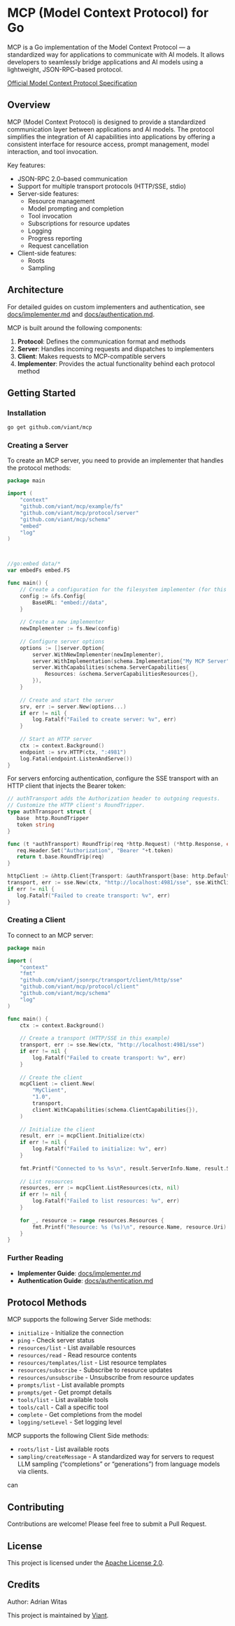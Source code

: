 # MCP (Model Context Protocol) for Go

MCP is a Go implementation of the Model Context Protocol — a standardized way for applications to communicate with AI models. It allows developers to seamlessly bridge applications and AI models using a lightweight, JSON-RPC–based protocol.

[Official Model Context Protocol Specification](https://modelcontextprotocol.io/introduction)


## Overview

MCP (Model Context Protocol) is designed to provide a standardized communication layer between applications and AI models. The protocol simplifies the integration of AI capabilities into applications by offering a consistent interface for resource access, prompt management, model interaction, and tool invocation.

Key features:
- JSON-RPC 2.0–based communication
- Support for multiple transport protocols (HTTP/SSE, stdio)
- Server-side features:
  - Resource management
  - Model prompting and completion
  - Tool invocation
  - Subscriptions for resource updates
  - Logging
  - Progress reporting
  - Request cancellation
- Client-side features:
  - Roots
  - Sampling


## Architecture

For detailed guides on custom implementers and authentication, see [docs/implementer.md](docs/implementer.md) and [docs/authentication.md](docs/authentication.md).

MCP is built around the following components:

1. **Protocol**: Defines the communication format and methods
2. **Server**: Handles incoming requests and dispatches to implementers
3. **Client**: Makes requests to MCP-compatible servers
4. **Implementer**: Provides the actual functionality behind each protocol method

## Getting Started

### Installation

```bash
go get github.com/viant/mcp
```

### Creating a Server

To create an MCP server, you need to provide an implementer that handles the protocol methods:

```go
package main

import (
    "context"
    "github.com/viant/mcp/example/fs"
    "github.com/viant/mcp/protocol/server"
    "github.com/viant/mcp/schema"
	"embed"
    "log"
)



//go:embed data/*
var embedFs embed.FS

func main() {
    // Create a configuration for the filesystem implementer (for this example, we use the Go embed filesystem)
    config := &fs.Config{
        BaseURL: "embed://data",
    }
    
    // Create a new implementer
    newImplementer := fs.New(config)
    
    // Configure server options
    options := []server.Option{
        server.WithNewImplementer(newImplementer),
        server.WithImplementation(schema.Implementation{"My MCP Server", "1.0"}),
        server.WithCapabilities(schema.ServerCapabilities{
            Resources: &schema.ServerCapabilitiesResources{},
        }),
    }
    
    // Create and start the server
    srv, err := server.New(options...)
    if err != nil {
        log.Fatalf("Failed to create server: %v", err)
    }
    
    // Start an HTTP server
    ctx := context.Background()
    endpoint := srv.HTTP(ctx, ":4981")
    log.Fatal(endpoint.ListenAndServe())
}
```

For servers enforcing authentication, configure the SSE transport with an HTTP client that injects the Bearer token:

```go
// authTransport adds the Authorization header to outgoing requests.
// Customize the HTTP client's RoundTripper.
type authTransport struct {
   base  http.RoundTripper
   token string
}

func (t *authTransport) RoundTrip(req *http.Request) (*http.Response, error) {
   req.Header.Set("Authorization", "Bearer "+t.token)
   return t.base.RoundTrip(req)
}

httpClient := &http.Client{Transport: &authTransport{base: http.DefaultTransport, token: "<ACCESS_TOKEN>"}}
transport, err := sse.New(ctx, "http://localhost:4981/sse", sse.WithClient(httpClient))
if err != nil {
   log.Fatalf("Failed to create transport: %v", err)
}
```

### Creating a Client

To connect to an MCP server:

```go
package main

import (
    "context"
    "fmt"
    "github.com/viant/jsonrpc/transport/client/http/sse"
    "github.com/viant/mcp/protocol/client"
    "github.com/viant/mcp/schema"
    "log"
)

func main() {
    ctx := context.Background()
    
    // Create a transport (HTTP/SSE in this example)
    transport, err := sse.New(ctx, "http://localhost:4981/sse")
    if err != nil {
        log.Fatalf("Failed to create transport: %v", err)
    }
    
    // Create the client
    mcpClient := client.New(
        "MyClient", 
        "1.0", 
        transport, 
        client.WithCapabilities(schema.ClientCapabilities{}),
    )
    
    // Initialize the client
    result, err := mcpClient.Initialize(ctx)
    if err != nil {
        log.Fatalf("Failed to initialize: %v", err)
    }
    
    fmt.Printf("Connected to %s %s\n", result.ServerInfo.Name, result.ServerInfo.Version)
    
    // List resources
    resources, err := mcpClient.ListResources(ctx, nil)
    if err != nil {
        log.Fatalf("Failed to list resources: %v", err)
    }
    
    for _, resource := range resources.Resources {
        fmt.Printf("Resource: %s (%s)\n", resource.Name, resource.Uri)
    }
}
```

### Further Reading

- **Implementer Guide**: [docs/implementer.md](docs/implementer.md)
- **Authentication Guide**: [docs/authentication.md](docs/authentication.md)

## Protocol Methods

MCP supports the following Server Side methods:

- `initialize` - Initialize the connection
- `ping` - Check server status
- `resources/list` - List available resources
- `resources/read` - Read resource contents
- `resources/templates/list` - List resource templates
- `resources/subscribe` - Subscribe to resource updates
- `resources/unsubscribe` - Unsubscribe from resource updates
- `prompts/list` - List available prompts
- `prompts/get` - Get prompt details
- `tools/list` - List available tools
- `tools/call` - Call a specific tool
- `complete` - Get completions from the model
- `logging/setLevel` - Set logging level

MCP supports the following Client Side methods:

- `roots/list` - List available roots
- `sampling/createMessage` - A standardized way for servers to request LLM sampling (“completions” or “generations”) from language models via clients.


can 
## Contributing

Contributions are welcome! Please feel free to submit a Pull Request.

## License

This project is licensed under the [Apache License 2.0](LICENSE).

## Credits

Author: Adrian Witas

This project is maintained by [Viant](https://github.com/viant).

